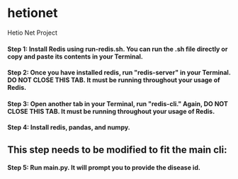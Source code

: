 # hetionet
Hetio Net Project

#### Step 1: Install Redis using run-redis.sh. You can run the .sh file directly or copy and paste its contents in your Terminal.

#### Step 2: Once you have installed redis, run "redis-server" in your Terminal. DO NOT CLOSE THIS TAB. It must be running throughout your usage of Redis.

#### Step 3: Open another tab in your Terminal, run "redis-cli." Again, DO NOT CLOSE THIS TAB. It must be running throughout your usage of Redis.

#### Step 4: Install redis, pandas, and numpy.

## This step needs to be modified to fit the main cli:
#### Step 5: Run main.py. It will prompt you to provide the disease id. 
